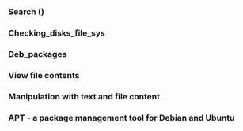 ### Search ()
### Checking_disks_file_sys
### Deb_packages
### View file contents
### Manipulation with text and file content
### APT - a package management tool for Debian and Ubuntu
